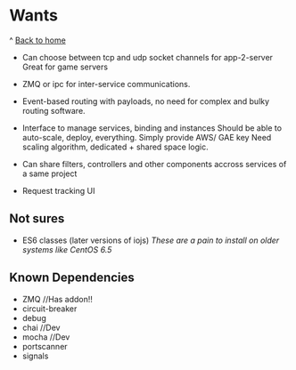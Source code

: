 # Wants

^ [Back to home](../README.md)


- Can choose between tcp and udp socket channels for app-2-server
Great for game servers

- ZMQ or ipc for inter-service communications.

- Event-based routing with payloads, no need for complex and bulky routing
software.

- Interface to manage services, binding and instances
Should be able to auto-scale, deploy, everything. Simply provide AWS/ GAE key
Need scaling algorithm, dedicated + shared space logic.

- Can share filters, controllers and other components accross 
services of a same project

- Request tracking UI

## Not sures

- ES6 classes (later versions of iojs)
*These are a pain to install on older systems like CentOS 6.5*

## Known Dependencies

- ZMQ				//Has addon!!
- circuit-breaker
- debug
- chai			//Dev
- mocha			//Dev
- portscanner
- signals
